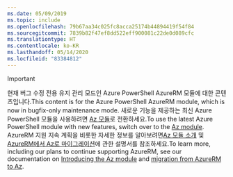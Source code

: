 ```yaml
---
ms.date: 05/09/2019
ms.topic: include
ms.openlocfilehash: 79b67aa34c025fc8acca25174b44894419f54f84
ms.sourcegitcommit: 7839b82f47ef8dd522eff900081c22de0d089cfc
ms.translationtype: HT
ms.contentlocale: ko-KR
ms.lasthandoff: 05/14/2020
ms.locfileid: "83384812"
---
```

> [!IMPORTANT]
>
> <span data-ttu-id="b3b6c-101">현재 버그 수정 전용 유지 관리 모드인 Azure PowerShell AzureRM 모듈에 대한 콘텐츠입니다.</span><span class="sxs-lookup"><span data-stu-id="b3b6c-101">This content is for the Azure PowerShell AzureRM module, which is now in bugfix-only maintenance mode.</span></span>
> <span data-ttu-id="b3b6c-102">새로운 기능을 제공하는 최신 Azure PowerShell 모듈을 사용하려면 [Az 모듈](/powershell/azure)로 전환하세요.</span><span class="sxs-lookup"><span data-stu-id="b3b6c-102">To use the latest Azure PowerShell module with new features, switch over to the [Az module](/powershell/azure).</span></span> <span data-ttu-id="b3b6c-103">AzureRM 지원 지속 계획을 비롯한 자세한 정보를 알아보려면[Az 모듈 소개](/powershell/azure/new-azureps-module-az) 및 [AzureRM에서 Az로 마이그레이션](/powershell/azure/migrate-from-azurerm-to-az)에 관한 설명서를 참조하세요.</span><span class="sxs-lookup"><span data-stu-id="b3b6c-103">To learn more, including our plans to continue supporting AzureRM, see our documentation on [Introducing the Az module](/powershell/azure/new-azureps-module-az) and [migration from AzureRM to Az](/powershell/azure/migrate-from-azurerm-to-az).</span></span>

